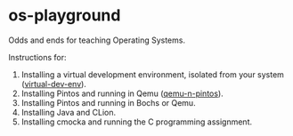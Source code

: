 # os-playground
Odds and ends for teaching Operating Systems.

Instructions for:

1. Installing a virtual development environment, isolated from your system ([virtual-dev-env](https://github.com/ivogeorg/os-playground/blob/master/install-virtual-dev-env.md)).
2. Installing Pintos and running in Qemu ([qemu-n-pintos](https://github.com/ivogeorg/os-playground/blob/master/install-pintos-with-qemu.md)).
3. Installing Pintos and running in Bochs or Qemu.
4. Installing Java and CLion.
5. Installing cmocka and running the C programming assignment.

